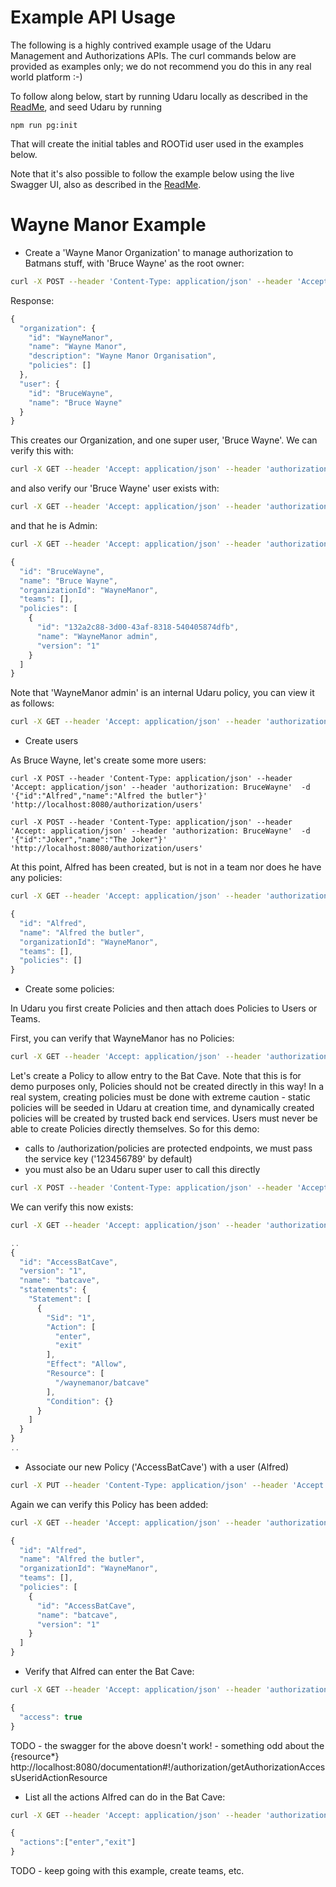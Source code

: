 # Example API Usage

The following is a highly contrived example usage of the Udaru Management and Authorizations APIs. The curl commands below are provided as examples only; we do not recommend you do this in any real world platform :-)

To follow along below, start by running Udaru locally as described in the [ReadMe](../README.md), and seed Udaru by running 

```
npm run pg:init
```

That will create the initial tables and ROOTid user used in the examples below.

Note that it's also possible to follow the example below using the live Swagger UI, also as described in the [ReadMe](../README.md).

# Wayne Manor Example

* Create a 'Wayne Manor Organization' to manage authorization to Batmans stuff, with 'Bruce Wayne' as the root owner:

```bash
curl -X POST --header 'Content-Type: application/json' --header 'Accept: application/json' --header 'authorization: ROOTid' -d '{"id":"WayneManor","name":"Wayne Manor","description":"Wayne Manor Organisation","user":{"id":"BruceWayne","name":"Bruce Wayne"}}' 'http://localhost:8080/authorization/organizations'

```

Response:

```javascript
{
  "organization": {
    "id": "WayneManor",
    "name": "Wayne Manor",
    "description": "Wayne Manor Organisation",
    "policies": []
  },
  "user": {
    "id": "BruceWayne",
    "name": "Bruce Wayne"
  }
}
```

This creates our Organization, and one super user, 'Bruce Wayne'. We can verify this with:

```bash
curl -X GET --header 'Accept: application/json' --header 'authorization: ROOTid' 'http://localhost:8080/authorization/organizations'
```

and also verify our 'Bruce Wayne' user exists with:

```bash
curl -X GET --header 'Accept: application/json' --header 'authorization: ROOTid' 'http://localhost:8080/authorization/users'
```

and that he is Admin:

```bash
curl -X GET --header 'Accept: application/json' --header 'authorization: BruceWayne'  'http://localhost:8080/authorization/users/BruceWayne'
```

```javascript
{
  "id": "BruceWayne",
  "name": "Bruce Wayne",
  "organizationId": "WayneManor",
  "teams": [],
  "policies": [
    {
      "id": "132a2c88-3d00-43af-8318-540405874dfb",
      "name": "WayneManor admin",
      "version": "1"
    }
  ]
}
```

Note that 'WayneManor admin' is an internal Udaru policy, you can view it as follows: 

```bash
curl -X GET --header 'Accept: application/json' --header 'authorization: BruceWayne'  'http://localhost:8080/authorization/policies'
```

* Create users

As Bruce Wayne, let's create some more users:

```shell
curl -X POST --header 'Content-Type: application/json' --header 'Accept: application/json' --header 'authorization: BruceWayne'  -d '{"id":"Alfred","name":"Alfred the butler"}' 'http://localhost:8080/authorization/users'

curl -X POST --header 'Content-Type: application/json' --header 'Accept: application/json' --header 'authorization: BruceWayne'  -d '{"id":"Joker","name":"The Joker"}' 'http://localhost:8080/authorization/users'

```

At this point, Alfred has been created, but is not in a team nor does he have any policies:

```bash
curl -X GET --header 'Accept: application/json' --header 'authorization: BruceWayne'  'http://localhost:8080/authorization/users/Alfred'
```

```javascript
{
  "id": "Alfred",
  "name": "Alfred the butler",
  "organizationId": "WayneManor",
  "teams": [],
  "policies": []
}
```

* Create some policies:

In Udaru you first create Policies and then attach does Policies to Users or Teams. 

First, you can verify that WayneManor has no Policies:

```bash
curl -X GET --header 'Accept: application/json' --header 'authorization: BruceWayne' 'http://localhost:8080/authorization/organizations/WayneManor'
```

Let's create a Policy to allow entry to the Bat Cave. Note that this is for demo purposes only, Policies should not be created directly in this way! In a real system, creating policies must be done with extreme caution - static policies will be seeded in Udaru at creation time, and dynamically created policies will be created by trusted back end services. Users must never be able to create Policies directly themselves. So for this demo: 

* calls to /authorization/policies are protected endpoints, we must pass the service key ('123456789' by default)
* you must also be an Udaru super user to call this directly

```bash
curl -X POST --header 'Content-Type: application/json' --header 'Accept: application/json' --header 'authorization: ROOTid' --header 'org: WayneManor' -d '{"id":"AccessBatCave","name":"batcave","version":"1","statements":{"Statement":[{"Effect":"Allow","Action":["enter","exit"],"Resource":["/waynemanor/batcave"],"Sid":"1","Condition":{}}]}}' 'http://localhost:8080/authorization/policies?sig=123456789'
```

We can verify this now exists:

```bash
curl -X GET --header 'Accept: application/json' --header 'authorization: BruceWayne'  'http://localhost:8080/authorization/policies'
```

```javascript
..
{
  "id": "AccessBatCave",
  "version": "1",
  "name": "batcave",
  "statements": {
    "Statement": [
      {
        "Sid": "1",
        "Action": [
          "enter",
          "exit"
        ],
        "Effect": "Allow",
        "Resource": [
          "/waynemanor/batcave"
        ],
        "Condition": {}
      }
    ]
  }
}
..
```

* Associate our new Policy ('AccessBatCave') with a user (Alfred)

```bash
curl -X PUT --header 'Content-Type: application/json' --header 'Accept: application/json' --header 'authorization: BruceWayne'  -d '{"policies":["AccessBatCave"]}' 'http://localhost:8080/authorization/users/Alfred/policies'
```

Again we can verify this Policy has been added: 

```bash
curl -X GET --header 'Accept: application/json' --header 'authorization: BruceWayne'  'http://localhost:8080/authorization/users/Alfred'
```

```javascript
{
  "id": "Alfred",
  "name": "Alfred the butler",
  "organizationId": "WayneManor",
  "teams": [],
  "policies": [
    {
      "id": "AccessBatCave",
      "name": "batcave",
      "version": "1"
    }
  ]
}
```

* Verify that Alfred can enter the Bat Cave:

```bash
curl -X GET --header 'Accept: application/json' --header 'authorization: ROOTid' --header 'org: WayneManor' 'http://localhost:8080/authorization/access/Alfred/enter/{/waynemanor/batcave}'
```

```javascript
{
  "access": true
}
```

TODO - the swagger for the above doesn't work! - something odd about the {resource*}
http://localhost:8080/documentation#!/authorization/getAuthorizationAccessUseridActionResource

* List all the actions Alfred can do in the Bat Cave:

```bash
curl -X GET --header 'Accept: application/json' --header 'authorization: ROOTid' --header 'org: WayneManor' 'http://localhost:8080/authorization/list/Alfred/{/waynemanor/batcave}'
```

```javascript
{
  "actions":["enter","exit"]
}
```

TODO - keep going with this example, create teams, etc.
